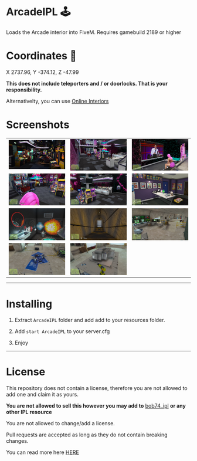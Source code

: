 # ArcadeIPL 🕹️

Loads the Arcade interior into FiveM. Requires gamebuild 2189 or higher



# Coordinates 🔎

X 2737.96, Y -374.12, Z -47.99

**This does not include teleporters and / or doorlocks. That is your responsibility.**

 Alternativelty, you can use [Online Interiors](https://github.com/TayMcKenzieNZ/online-interiors)





# Screenshots



| | | |
|-|-|-|
| <img src="screenshots/a.jpg" width="250"> | <img src="screenshots/b.jpg" width="250"> | <img src="screenshots/c.jpg" width="250"> |
| <img src="screenshots/d.jpg" width="250"> | <img src="screenshots/e.jpg" width="250"> | <img src="screenshots/f.jpg" width="250"> |
| <img src="screenshots/g.jpg" width="250"> | <img src="screenshots/h.jpg" width="250"> | <img src="screenshots/i.jpg" width="250"> |
| <img src="screenshots/j.jpg" width="250"> | <img src="screenshots/k.jpg" width="250"> |

---------------------------------------

# Installing

1. Extract `ArcadeIPL` folder and add add to your resources folder.

2. Add `start ArcadeIPL` to your server.cfg

3. Enjoy



---------------------------------------

# License 

This repository does not contain a license, therefore you are not allowed to add one and claim it as yours.

**You are not allowed to sell this however you may add to** [bob74_ipl](https://github.com/Bob74/bob74_ipl) **or any other IPL resource**

You are not allowed to change/add a license.

Pull requests are accepted as long as they do not contain breaking changes. 

You can read more here [HERE](https://opensource.stackexchange.com/questions/1720/what-can-i-assume-if-a-publicly-published-project-has-no-license)
